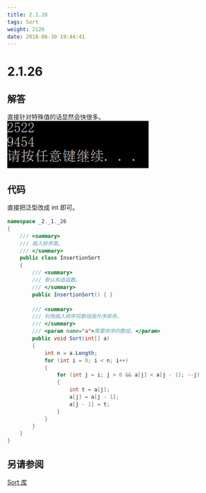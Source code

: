 ```yaml
---
title: 2.1.26
tags: Sort
weight: 2126
date: 2018-06-30 19:44:41
---
```


# 2.1.26


## 解答

直接针对特殊值的话显然会快很多。
![](/resources/2-1-26/1.png)

## 代码

直接把泛型改成 int 即可。

```csharp
namespace _2._1._26
{
    /// <summary>
    /// 插入排序类。
    /// </summary>
    public class InsertionSort
    {
        /// <summary>
        /// 默认构造函数。
        /// </summary>
        public InsertionSort() { }

        /// <summary>
        /// 利用插入排序将数组按升序排序。
        /// </summary>
        /// <param name="a">需要排序的数组。</param>
        public void Sort(int[] a)
        {
            int n = a.Length;
            for (int i = 0; i < n; i++)
            {
                for (int j = i; j > 0 && a[j] < a[j - 1]; --j)
                {
                    int t = a[j];
                    a[j] = a[j - 1];
                    a[j - 1] = t;
                }
            }
        }
    }
}
```

## 另请参阅

[Sort 库](https://github.com/ikesnowy/Algorithms-4th-Edition-in-Csharp/tree/master/2%20Sorting/2.1/Sort)
